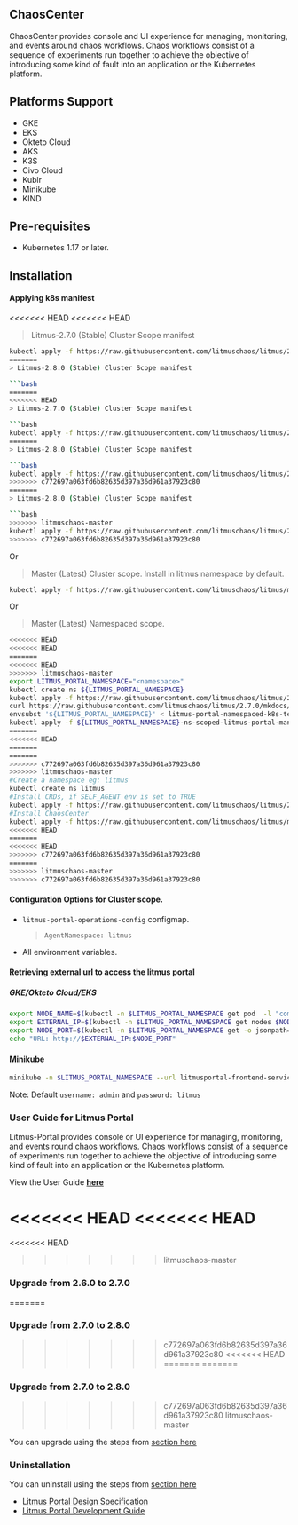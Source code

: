 ## **ChaosCenter**

ChaosCenter provides console and UI experience for managing, monitoring, and events around chaos workflows. Chaos workflows consist of a sequence of experiments run together to achieve the objective of introducing some kind of fault into an application or the Kubernetes platform.

## **Platforms Support**

- GKE
- EKS
- Okteto Cloud
- AKS
- K3S
- Civo Cloud
- Kublr
- Minikube
- KIND

## **Pre-requisites**

- Kubernetes 1.17 or later.

## **Installation**

#### Applying k8s manifest

<<<<<<< HEAD
<<<<<<< HEAD
> Litmus-2.7.0 (Stable) Cluster Scope manifest

```bash
kubectl apply -f https://raw.githubusercontent.com/litmuschaos/litmus/2.7.0/mkdocs/docs/2.7.0/litmus-2.7.0.yaml
=======
> Litmus-2.8.0 (Stable) Cluster Scope manifest

```bash
=======
<<<<<<< HEAD
> Litmus-2.7.0 (Stable) Cluster Scope manifest

```bash
kubectl apply -f https://raw.githubusercontent.com/litmuschaos/litmus/2.7.0/mkdocs/docs/2.7.0/litmus-2.7.0.yaml
=======
> Litmus-2.8.0 (Stable) Cluster Scope manifest

```bash
kubectl apply -f https://raw.githubusercontent.com/litmuschaos/litmus/2.8.0/mkdocs/docs/2.8.0/litmus-2.8.0.yaml
>>>>>>> c772697a063fd6b82635d397a36d961a37923c80
=======
> Litmus-2.8.0 (Stable) Cluster Scope manifest

```bash
>>>>>>> litmuschaos-master
kubectl apply -f https://raw.githubusercontent.com/litmuschaos/litmus/2.8.0/mkdocs/docs/2.8.0/litmus-2.8.0.yaml
>>>>>>> c772697a063fd6b82635d397a36d961a37923c80
```

Or

> Master (Latest) Cluster scope. Install in litmus namespace by default.

```bash
kubectl apply -f https://raw.githubusercontent.com/litmuschaos/litmus/master/litmus-portal/cluster-k8s-manifest.yml
```

Or

> Master (Latest) Namespaced scope.

```bash
<<<<<<< HEAD
<<<<<<< HEAD
=======
<<<<<<< HEAD
>>>>>>> litmuschaos-master
export LITMUS_PORTAL_NAMESPACE="<namespace>"
kubectl create ns ${LITMUS_PORTAL_NAMESPACE}
kubectl apply -f https://raw.githubusercontent.com/litmuschaos/litmus/2.7.0/litmus-portal/litmus-portal-crds.yml
curl https://raw.githubusercontent.com/litmuschaos/litmus/2.7.0/mkdocs/docs/2.7.0/litmus-namespaced-2.7.0.yaml --output litmus-portal-namespaced-k8s-template.yml
envsubst '${LITMUS_PORTAL_NAMESPACE}' < litmus-portal-namespaced-k8s-template.yml > ${LITMUS_PORTAL_NAMESPACE}-ns-scoped-litmus-portal-manifest.yml
kubectl apply -f ${LITMUS_PORTAL_NAMESPACE}-ns-scoped-litmus-portal-manifest.yml -n ${LITMUS_PORTAL_NAMESPACE}
=======
<<<<<<< HEAD
=======
=======
>>>>>>> c772697a063fd6b82635d397a36d961a37923c80
>>>>>>> litmuschaos-master
#Create a namespace eg: litmus
kubectl create ns litmus
#Install CRDs, if SELF_AGENT env is set to TRUE
kubectl apply -f https://raw.githubusercontent.com/litmuschaos/litmus/2.8.0/litmus-portal/litmus-portal-crds.yml
#Install ChaosCenter
kubectl apply -f https://raw.githubusercontent.com/litmuschaos/litmus/master/litmus-portal/namespace-k8s-manifest.yml -n litmus
<<<<<<< HEAD
=======
<<<<<<< HEAD
>>>>>>> c772697a063fd6b82635d397a36d961a37923c80
=======
>>>>>>> litmuschaos-master
>>>>>>> c772697a063fd6b82635d397a36d961a37923c80
```

#### Configuration Options for Cluster scope.

- `litmus-portal-operations-config` configmap.

  > `AgentNamespace: litmus`

- All environment variables.


#### Retrieving external url to access the litmus portal

##### GKE/Okteto Cloud/EKS

```bash
export NODE_NAME=$(kubectl -n $LITMUS_PORTAL_NAMESPACE get pod  -l "component=litmusportal-frontend" -o=jsonpath='{.items[*].spec.nodeName}')
export EXTERNAL_IP=$(kubectl -n $LITMUS_PORTAL_NAMESPACE get nodes $NODE_NAME -o jsonpath='{.status.addresses[?(@.type=="ExternalIP")].address}')
export NODE_PORT=$(kubectl -n $LITMUS_PORTAL_NAMESPACE get -o jsonpath="{.spec.ports[0].nodePort}" services litmusportal-frontend-service)
echo "URL: http://$EXTERNAL_IP:$NODE_PORT"
```

#### Minikube

```bash
minikube -n $LITMUS_PORTAL_NAMESPACE --url litmusportal-frontend-service
```

Note: Default `username: admin` and `password: litmus`

### **User Guide for Litmus Portal**

Litmus-Portal provides console or UI experience for managing, monitoring, and events round chaos workflows. Chaos workflows consist of a sequence of experiments run together to achieve the objective of introducing some kind of fault into an application or the Kubernetes platform.

View the User Guide <b>[here](https://docs.litmuschaos.io/)</b>

<<<<<<< HEAD
<<<<<<< HEAD
=======
<<<<<<< HEAD
>>>>>>> litmuschaos-master
### **Upgrade from 2.6.0 to 2.7.0**
=======
### **Upgrade from 2.7.0 to 2.8.0**
>>>>>>> c772697a063fd6b82635d397a36d961a37923c80
<<<<<<< HEAD
=======
=======
### **Upgrade from 2.7.0 to 2.8.0**
>>>>>>> c772697a063fd6b82635d397a36d961a37923c80
>>>>>>> litmuschaos-master

You can upgrade using the steps from [section here](https://docs.litmuschaos.io/docs/user-guides/upgrade)

### **Uninstallation**

You can uninstall using the steps from [section here](http://docs.litmuschaos.io//docs/user-guides/uninstall-litmus)

- <a href="https://github.com/litmuschaos/litmus/wiki/Litmus-Portal-design-specification" target="_blank">Litmus Portal Design Specification</a><br>
- <a href="https://github.com/litmuschaos/litmus/wiki/Litmus-Portal-Development-Guide" target="_blank">Litmus Portal Development Guide</a>
